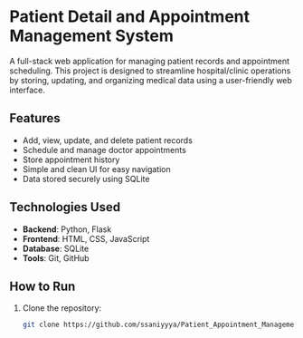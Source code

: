 # Patient Detail and Appointment Management System

A full-stack web application for managing patient records and appointment scheduling. This project is designed to streamline hospital/clinic operations by storing, updating, and organizing medical data using a user-friendly web interface.

## Features

- Add, view, update, and delete patient records
- Schedule and manage doctor appointments
- Store appointment history
- Simple and clean UI for easy navigation
- Data stored securely using SQLite

## Technologies Used

- **Backend**: Python, Flask
- **Frontend**: HTML, CSS, JavaScript
- **Database**: SQLite
- **Tools**: Git, GitHub

## How to Run

1. Clone the repository:
   ```bash
   git clone https://github.com/ssaniyyya/Patient_Appointment_Management_System.git
